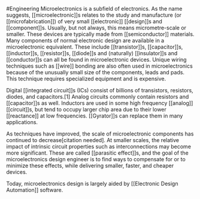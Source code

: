 #Engineering 
Microelectronics is a subfield of electronics. As the name suggests, [[microelectronic]]s relates to the study and manufacture (or [[microfabrication]]) of very small [[electronic]] [[design]]s and [[component]]s. Usually, but not always, this means micrometre-scale or smaller. These devices are typically made from [[semiconductor]] materials. Many components of normal electronic design are available in a microelectronic equivalent. These include [[transistor]]s, [[capacitor]]s, [[inductor]]s, [[resistor]]s, [[diode]]s and (naturally) [[insulator]]s and [[conductor]]s can all be found in microelectronic devices. Unique wiring techniques such as [[wire]] bonding are also often used in microelectronics because of the unusually small size of the components, leads and pads. This technique requires specialized equipment and is expensive.

Digital [[integrated circuit]]s (ICs) consist of billions of transistors, resistors, diodes, and capacitors.[1] Analog circuits commonly contain resistors and [[capacitor]]s as well. Inductors are used in some high frequency [[analog]] [[circuit]]s, but tend to occupy larger chip area due to their lower [[reactance]] at low frequencies. [[Gyrator]]s can replace them in many applications.

As techniques have improved, the scale of microelectronic components has continued to decrease[citation needed]. At smaller scales, the relative impact of intrinsic circuit properties such as interconnections may become more significant. These are called [[parasitic effect]]s, and the goal of the microelectronics design engineer is to find ways to compensate for or to minimize these effects, while delivering smaller, faster, and cheaper devices.

Today, microelectronics design is largely aided by [[Electronic Design Automation]] software.